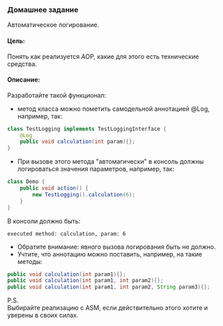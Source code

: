### Домашнее задание
Автоматическое логирование.

#### Цель:
Понять как реализуется AOP, какие для этого есть технические средства.

#### Описание:
Разработайте такой функционал:

* метод класса можно пометить самодельной аннотацией @Log, например, так:
```java
class TestLogging implements TestLoggingInterface {
    @Log
    public void calculation(int param){};
}
```
* При вызове этого метода "автомагически" в консоль должны логироваться значения параметров, например, так:
```java
class Demo {
    public void action() {
        new TestLogging().calculation(6);
    }
}
```
В консоли должно быть:
```log
executed method: calculation, param: 6
```
* Обратите внимание: явного вызова логирования быть не должно.
* Учтите, что аннотацию можно поставить, например, на такие методы:
```java
public void calculation(int param1){};
public void calculation(int param1, int param2){};
public void calculation(int param1, int param2, String param3){};
```
P.S.</br>
Выбирайте реализацию с ASM, если действительно этого хотите и уверены в своих силах.
